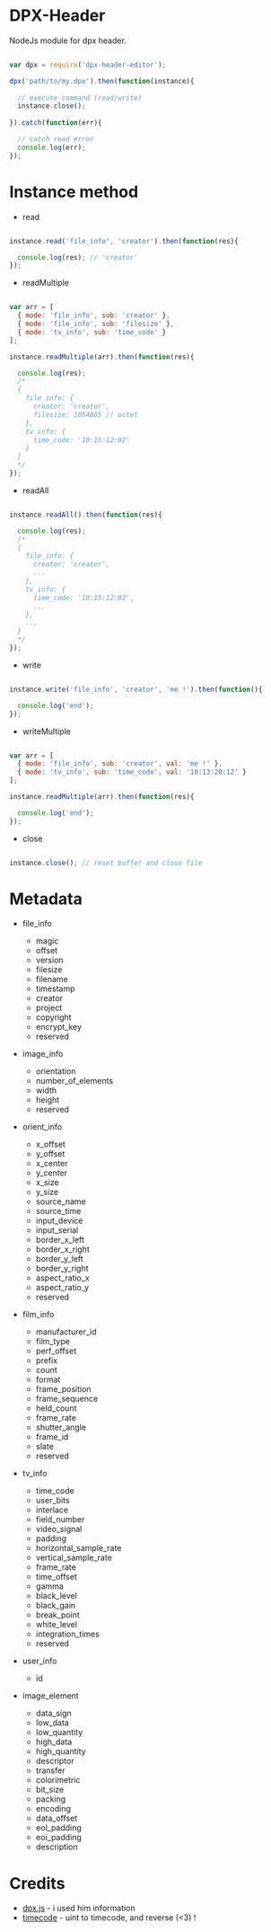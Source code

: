 # DPX-Header
NodeJs module for dpx header.


```javascript

var dpx = require('dpx-header-editor');

dpx('path/to/my.dpx').then(function(instance){
  
  // execute command (read/write)
  instance.close();
  
}).catch(function(err){

  // catch read error
  console.log(err);
});
```

# Instance method

* read

```javascript

instance.read('file_info', 'creator').then(function(res){

  console.log(res); // 'creator'
});
```

* readMultiple

```javascript

var arr = [
  { mode: 'file_info', sub: 'creator' },
  { mode: 'file_info', sub: 'filesize' },
  { mode: 'tv_info', sub: 'time_code' }
];

instance.readMultiple(arr).then(function(res){

  console.log(res);
  /*
  {
    file_info: {
      creator: 'creator',
      filesize: 1054865 // octet
    },
    tv_info: {
      time_code: '10:15:12:02'
    }
  }
  */
});
```

* readAll

```javascript

instance.readAll().then(function(res){

  console.log(res);
  /*
  {
    file_info: {
      creator: 'creator',
      ...
    },
    tv_info: {
      time_code: '10:15:12:02',
      ...
    },
    ...
  }
  */
});
```

* write

```javascript

instance.write('file_info', 'creator', 'me !').then(function(){

  console.log('end');
});
```

* writeMultiple

```javascript

var arr = [
  { mode: 'file_info', sub: 'creator', val: 'me !' },
  { mode: 'tv_info', sub: 'time_code', val: '10:13:20:12' }
];

instance.readMultiple(arr).then(function(res){

  console.log('end');
});
```

* close

```javascript

instance.close(); // reset buffer and close file
```

# Metadata

* file_info
  - magic                 
  - offset                
  - version               
  - filesize              
  - filename              
  - timestamp             
  - creator               
  - project               
  - copyright             
  - encrypt_key           
  - reserved              


* image_info
  - orientation           
  - number_of_elements    
  - width                 
  - height                
  - reserved              


* orient_info
  - x_offset              
  - y_offset              
  - x_center              
  - y_center              
  - x_size                
  - y_size                
  - source_name           
  - source_time           
  - input_device          
  - input_serial          
  - border_x_left         
  - border_x_right        
  - border_y_left         
  - border_y_right        
  - aspect_ratio_x        
  - aspect_ratio_y        
  - reserved              


* film_info
  - manufacturer_id       
  - film_type             
  - perf_offset           
  - prefix                
  - count                 
  - format                
  - frame_position        
  - frame_sequence        
  - held_count            
  - frame_rate            
  - shutter_angle         
  - frame_id              
  - slate                 
  - reserved              


* tv_info
  - time_code             
  - user_bits             
  - interlace             
  - field_number          
  - video_signal          
  - padding               
  - horizontal_sample_rate
  - vertical_sample_rate  
  - frame_rate            
  - time_offset           
  - gamma                 
  - black_level           
  - black_gain            
  - break_point           
  - white_level           
  - integration_times     
  - reserved              


* user_info
  - id                    


* image_element
  - data_sign             
  - low_data              
  - low_quantity          
  - high_data             
  - high_quantity         
  - descriptor            
  - transfer              
  - colorimetric          
  - bit_size              
  - packing               
  - encoding              
  - data_offset           
  - eol_padding           
  - eoi_padding           
  - description           

# Credits

* [dpx.js](https://github.com/armenfilipetyan/dpx.js) - i used him information
* [timecode](https://github.com/guerilla-di/timecode) - uint to timecode, and reverse (<3) !